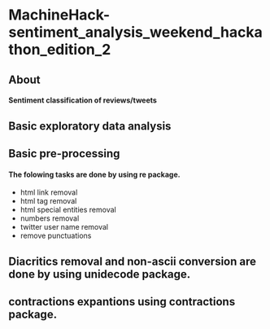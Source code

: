 # MachineHack-sentiment_analysis_weekend_hackathon_edition_2

## About

#### Sentiment classification of reviews/tweets

## Basic exploratory data analysis


## Basic pre-processing

#### The folowing tasks are done by using re package.

* html link removal
* html tag removal
* html special entities removal
* numbers removal
* twitter user name removal
* remove punctuations


## Diacritics removal and non-ascii conversion are done by using unidecode package.

## contractions expantions using contractions package.
